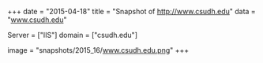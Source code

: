 
+++
date = "2015-04-18"
title = "Snapshot of http://www.csudh.edu"
data = "www.csudh.edu"

Server = ["IIS"]
domain = ["csudh.edu"]

  image = "snapshots/2015_16/www.csudh.edu.png"
+++
#
